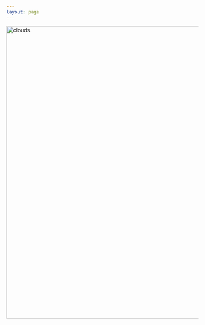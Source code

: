 ```yaml
---
layout: page
---
```

<a data-flickr-embed="true" data-header="true" data-footer="true" href="https://www.flickr.com/photos/homocumulus/albums/72177720315353567" title="clouds"><img src="https://live.staticflickr.com/65535/53580106570_41978048be_b.jpg" width="1024" height="768" alt="clouds"/></a><script async src="//embedr.flickr.com/assets/client-code.js" charset="utf-8"></script>
